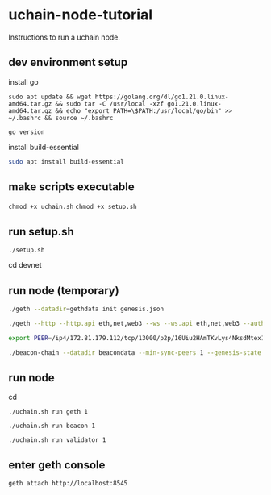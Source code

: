 # uchain-node-tutorial
Instructions to run a uchain node. 

## dev environment setup

install go 

```sudo apt update && wget https://golang.org/dl/go1.21.0.linux-amd64.tar.gz && sudo tar -C /usr/local -xzf go1.21.0.linux-amd64.tar.gz && echo "export PATH=\$PATH:/usr/local/go/bin" >> ~/.bashrc && source ~/.bashrc ```

```
go version
```

install build-essential

```sh
sudo apt install build-essential
```

## make scripts executable 
```chmod +x uchain.sh```
```chmod +x setup.sh```

## run setup.sh

```./setup.sh```

cd devnet


## run node (temporary)

```sh
./geth --datadir=gethdata init genesis.json
```

```sh
./geth --http --http.api eth,net,web3 --ws --ws.api eth,net,web3 --authrpc.jwtsecret jwt.hex --datadir gethdata --nodiscover --syncmode full
```

```sh
export PEER=/ip4/172.81.179.112/tcp/13000/p2p/16Uiu2HAmTKvLys4NksdMtex176kBXq5SmQGo5bwJjVVchjfoxBzL
```

```sh
./beacon-chain --datadir beacondata --min-sync-peers 1 --genesis-state genesis.ssz --bootstrap-node= --interop-eth1data-votes --chain-config-file config.yml --contract-deployment-block 0 --chain-id 32382 --accept-terms-of-use --jwt-secret jwt.hex --suggested-fee-recipient 0x123463a4B065722E99115D6c222f267d9cABb524 --minimum-peers-per-subnet 0 --enable-debug-rpc-endpoints --execution-endpoint gethdata2/geth.ipc --peer=$PEER
```


## run node

cd 

```./uchain.sh run geth 1```

```./uchain.sh run beacon 1```

```./uchain.sh run validator 1```

## enter geth console

```geth attach http://localhost:8545```


